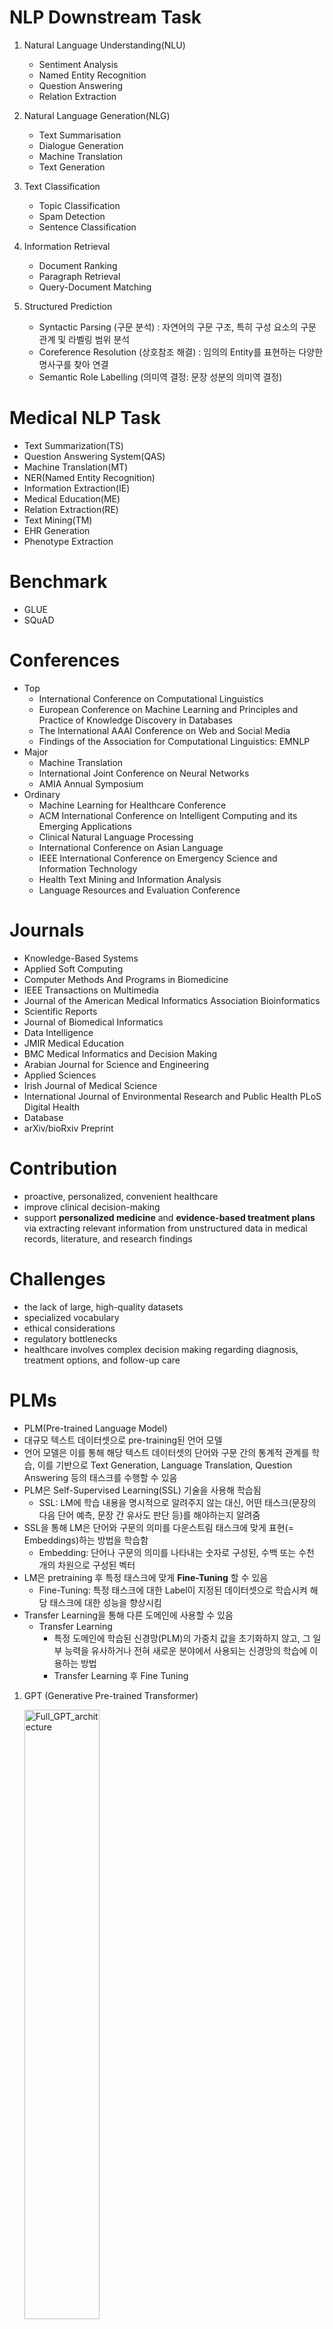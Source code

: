 # NLP Downstream Task
1. Natural Language Understanding(NLU)
   - Sentiment Analysis
   - Named Entity Recognition
   - Question Answering
   - Relation Extraction

2. Natural Language Generation(NLG)
   - Text Summarisation
   - Dialogue Generation
   - Machine Translation
   - Text Generation

3. Text Classification
   - Topic Classification
   - Spam Detection
   - Sentence Classification

4. Information Retrieval
   - Document Ranking
   - Paragraph Retrieval
   - Query-Document Matching

5. Structured Prediction
   - Syntactic Parsing (구문 분석)
     : 자연어의 구문 구조, 특히 구성 요소의 구문 관계 및 라벨링 범위 분석
   - Coreference Resolution (상호참조 해결)
     : 임의의 Entity를 표현하는 다양한 명사구를 찾아 연결
   - Semantic Role Labelling (의미역 결정: 문장 성분의 의미역 결정)

# Medical NLP Task
- Text Summarization(TS)
- Question Answering System(QAS)
- Machine Translation(MT)
- NER(Named Entity Recognition)
- Information Extraction(IE)
- Medical Education(ME)
- Relation Extraction(RE)
- Text Mining(TM)
- EHR Generation
- Phenotype Extraction

# Benchmark
- GLUE
- SQuAD

# Conferences
- Top
  - International Conference on Computational Linguistics
  - European Conference on Machine Learning and Principles and Practice of Knowledge Discovery in Databases
  - The International AAAI Conference on Web and Social Media
  - Findings of the Association for Computational Linguistics: EMNLP
- Major
  - Machine Translation
  - International Joint Conference on Neural Networks
  - AMIA Annual Symposium
- Ordinary
  - Machine Learning for Healthcare Conference
  - ACM International Conference on Intelligent Computing and its Emerging Applications
  - Clinical Natural Language Processing
  - International Conference on Asian Language
  - IEEE International Conference on Emergency Science and Information Technology
  - Health Text Mining and Information Analysis
  - Language Resources and Evaluation Conference

# Journals
- Knowledge-Based Systems
- Applied Soft Computing
- Computer Methods And Programs in Biomedicine
- IEEE Transactions on Multimedia
- Journal of the American Medical Informatics Association Bioinformatics
- Scientific Reports
- Journal of Biomedical Informatics
- Data Intelligence
- JMIR Medical Education
- BMC Medical Informatics and Decision Making
- Arabian Journal for Science and Engineering
- Applied Sciences
- Irish Journal of Medical Science
- International Journal of Environmental Research and Public Health PLoS Digital Health
- Database
- arXiv/bioRxiv Preprint

# Contribution
- proactive, personalized, convenient healthcare
- improve clinical decision-making
- support **personalized medicine** and **evidence-based treatment plans** via extracting relevant information from unstructured data in medical records, literature, and research findings

# Challenges
- the lack of large, high-quality datasets
- specialized vocabulary
- ethical considerations
- regulatory bottlenecks
- healthcare involves complex decision making regarding diagnosis, treatment options, and follow-up care

# PLMs
- PLM(Pre-trained Language Model)
- 대규모 텍스트 데이터셋으로 pre-training된 언어 모델
- 언어 모델은 이를 통해 해당 텍스트 데이터셋의 단어와 구문 간의 통계적 관계를 학습, 이를 기반으로 Text Generation, Language Translation, Question Answering 등의 태스크를 수행할 수 있음
- PLM은 Self-Supervised Learning(SSL) 기술을 사용해 학습됨
  - SSL: LM에 학습 내용을 명시적으로 알려주지 않는 대신, 어떤 태스크(문장의 다음 단어 예측, 문장 간 유사도 판단 등)를 해야하는지 알려줌
- SSL을 통해 LM은 단어와 구문의 의미를 다운스트림 태스크에 맞게 표현(= Embeddings)하는 방법을 학습함
  - Embedding: 단어나 구문의 의미를 나타내는 숫자로 구성된, 수백 또는 수천 개의 차원으로 구성된 벡터
- LM은 pretraining 후 특정 태스크에 맞게 **Fine-Tuning** 할 수 있음
   - Fine-Tuning: 특정 태스크에 대한 Label이 지정된 데이터셋으로 학습시켜 해당 태스크에 대한 성능을 향상시킴
- Transfer Learning을 통해 다른 도메인에 사용할 수 있음
  - Transfer Learning
    - 특정 도메인에 학습된 신경망(PLM)의 가중치 값을 초기화하지 않고, 그 일부 능력을 유사하거나 전혀 새로운 분야에서 사용되는 신경망의 학습에 이용하는 방법
    - Transfer Learning 후 Fine Tuning

1. GPT (Generative Pre-trained Transformer)
   
     <img alt="Full_GPT_architecture" src="https://github.com/user-attachments/assets/ca124ef1-877e-4ecf-81b0-2b9656e27825" width="50%" height="50%"/>
     
   - Structure: Transformer의 Decoder 기반
   - Pre-Training Data: Unlabelled large-scale text corpora
   - Pre-Training Strategy
     - Autoregressive Training으로 모델이 마스킹이나 삭제없이 Unidirection(왼쪽>오른쪽)으로만 텍스트 예측
   - Text Generation 특화

2. BERT (Bidirectional Encoder Representations from Transformers)

     <img alt="BERT-size-and-architecture" src="https://github.com/user-attachments/assets/5d0c67aa-781b-4273-b56a-b7b27304752c" width="50%" height="50%"/>

   - Structure: Transformer의 Encoder 기반
   - Pre-Training Data: BooksCorpus (800M), English Wikipedia (2500M)
   - Pre-Training Strategy: MLM, NSP
     - Bidirectional Encoding을 사용해 Masked Language Modeling(MLM)을 사용해 단어의 왼쪽 오른쪽 문맥을 표현
       - MLM: 문장에서 단어를 Masking함으로써, 모델이 Masked 단어를 예측할 때 그 단어 양쪽에 있는 단어를 사용하도록 강제하여 텍스트에서 양방향 학습을 가능하게 함
   - 양방향성으로 인해 Language Understating에 특화

3. RoBERTa (Robustly optimized BERT)
   - BERT 기반
   - BERT의 다음 문장 예측 태스크 제거 등의 Tuning을 통해 BERT 개선

# Pre-Training method
- Masked Language Modeling(MLM) ... BERT
- Few-Shot Learning ... GPT 3
- Multitask Learning ... T5, mT5

- gradual unfreezing of layers
- differential fine-tuning rates
- stepwise unfreezing
     
# Applications of PLMs in medical fields
1. Generating Medical Texts
   - Patient Reports(환자 보고서), Discharge Summaries(퇴원 보고서), Clinical Trial Reports(임상시험 보고서)
2. Translating Medical Texts
3. Answering Medical Questions
   - valuable for doctors, patients, and researchers
4. Diagnostics
5. Developing New Treatment Methods
6. Personalised Medicine
   - personalized medicine by considering the individual characteristics of patients

# PLMs in Medical Fields

<img alt="Usage of various PLMs in various medical NLP tasks" src="https://github.com/user-attachments/assets/9ca8c38b-4db7-404d-9305-b537c1a18d32" width="50%" height="50%"/>

1. BERT: 문맥 표현과 단어 간 의미 관계 포착 능력
2. RoBERTa: BERT 보다 향상된 문맥 정보 포착 및 Entity 경계 모호성 처리 능력
3. BioBERT: BERT를 Biomedical corpora로 Transfer Lenarning
4. GPT-2
5. SciBERT, ChatGPT

# Question Answering System
- 현재 QAS 연구를 하고 있으므로, 이 부분만 리뷰

<img alt="PLMs-based model diagram for question answering system in medicine" src="https://github.com/user-attachments/assets/bccc5459-ebde-47b6-9ff9-796ed3255e25" width="50%" height="50%"/>

- 자연어 질문을 이해하고 정확하고 간결한 답변을 제공하도록 설계된 모델
- Goal: Human Understanding(특정 주제 또는 개념에 대한 지식 수준)과 Comprehension(의미를 파악하고 해석하는 능력)을 모방하여 기존 지식이나 데이터 소스를 기반으로 답변을 생성

## Method
1.Rule-based 
   - 미리 설정된 규칙에 따라 질문을 구문 분석하고 답변
   - keyword matching, information retrieval, pattern matching
2. Retrieval-based 
   - 인터넷이나 특정 DB와 같은 대규모 문서 모음에서 정보를 검색하여 질문과 관련된 답변을 찾음
   - Keyword Search, Relevance Assessment, Document Ranking
3. Knowledge Graph-based
   - 지식 그래프나 DB와 같은 구조화된 지식 소스를 사용하여 정확한 답변을 제공
   - Entity 간 관계와 속성을 이해
4. ML-based
   - 대규모 데이터셋에 대한 훈련을 통해 모델이 질문을 이해하고 답변하는 방법을 학습하도록 함
5. Hybrid
   - Retrieval-based + DL = RAG
6. Conversational and interactive Q&A
   - 개별 질문에 답변할 뿐만 아니라, 대화를 유지하면서 문맥이나 대화 기록을 기반으로 보다 관련성 있고 개인화된 답변을 제공

## Advantages of PLMs in building QAS for the Medical field
1. 대규모 텍스트 데이터로 사전 학습됨으로써, 풍부한 언어 지식과 자연어에 대한 깊은 이해를 바탕으로 의학적 질문을 잘 이해
2. BERT는 사전 학습에서 Bidirectional Context를 사용해 질문과 Passage의 맥락을 깊이있게 이해하여 의학적 질문에 대한 필수적인 정답을 추론할 수 있음
3. 뛰어난 문장 및 단어 Representation을 제공하여, 질문과 관련되는 의학 문서를 검색하고 의미와 그 의미 관계를 파악
4. 의학 텍스트 데이터(연구 논문, 전자 기록, 교과서 등)으로 Fine-Tuning 시, PLM을 의학 분야의 언어적 특성에 맞게 조정하고 의학 지식을 습득하게 함
5. Annotated QA dataset으로 Supervised Fine-Tuning 가능
6. Pre-trained representation을 사용하면 LM을 처음부터 학습시키는 것 보다 적은 데이터로 Medical QA 태스크에 효과적으로 적용할 수 있음

## Basic Application Steps

## Evaluation metrics

## Datasets

## Important research works
### Summary
### Main similarities and differences
### Limitations

